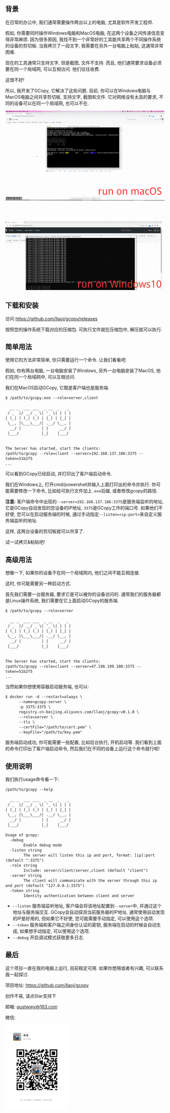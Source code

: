 ## 背景

在日常的办公中, 我们通常需要操作两台以上的电脑, 尤其是软件开发工程师.

假如, 你需要同时操作Windows电脑和MacOS电脑, 在这两个设备之间传递信息变得非常麻烦. 
因为很多原因, 我找不到一个非常好的工具能共享两个不同操作系统的设备的剪切板.
当我拷贝了一段文字, 我需要在另外一台电脑上粘贴, 这通常非常困难.

现在的工具通常只支持文字, 但是截图, 文件不支持. 而且, 他们通常要求设备必须要在同一个局域网, 可以互相访问.
他们往往收费.

这很不好!

所以, 我开发了GCopy, 它解决了这些问题.
目前, 你可以在Windows电脑与MacOS电脑之间共享剪切板, 支持文字, 截图和文件.
它对网络没有太高的要求, 不同的设备可以在同一个局域网, 也可以不在.

![](gcopy-usage.gif)

## 下载和安装

访问 https://github.com/llaoj/gcopy/releases

按照您的操作系统下载对应的压缩包. 可执行文件就在压缩包中, 解压就可以执行.

## 简单用法

使用它的方法非常简单, 你只需要运行一个命令. 让我们看看吧.

假如, 你有两台电脑, 一台电脑安装了Windows, 另外一台电脑安装了MacOS, 他们在同一个局域网中, 可以互相访问.

我们在MacOS启动GCopy, 它既是客户端也是服务端.

```
$ /path/to/gcopy.exe --role=server,client

  __ _  ___ ___  _ __  _   _ 
 / _  |/ __/ _ \| '_ \| | | |
| (_| | (_| (_) | |_) | |_| |
 \__, |\___\___/| .__/ \__, |
  __/ |         | |     __/ |
 |___/          |_|    |___/ 


The Server has started, start the clients:
/path/to/gcopy --role=client --server=192.168.137.186:3375 --token=51b2f5
...
```

可以看到GCopy已经启动, 并打印出了客户端启动命令.

我们在Windows上, 打开cmd/powershell并输入上面打印出的命令并执行. 你可能需要修改一下命令, 比如给可执行文件加上`.exe`后缀, 或者修改gcopy的路径.

**注意:** 客户端命令中出现的`--server=192.168.137.186:3375`是服务端监听的地址, 它是GCopy自动发现的您设备的IP地址, `3375`是GCopy工作的端口号. 如果他们不好使, 您可以在启动服务端的时候, 通过手动指定`--listen=<ip:port>`来自定义服务端监听的地址.

这样, 这两台设备的剪切板就可以共享了. 

试一试拷贝&粘贴吧!

## 高级用法

想像一下, 如果你的设备不在同一个局域网内, 他们之间不能互相连接.

这时, 你可能需要另一种启动方式.

首先我们需要一台服务器, 要求它是可以被你的设备访问的. 通常我们的服务器都是Linux操作系统, 我们需要在它上面启动GCopy的服务端.

```
$ /path/to/gcopy --role=server

  __ _  ___ ___  _ __  _   _ 
 / _  |/ __/ _ \| '_ \| | | |
| (_| | (_| (_) | |_) | |_| |
 \__, |\___\___/| .__/ \__, |
  __/ |         | |     __/ |
 |___/          |_|    |___/ 


The Server has started, start the clients:
/path/to/gcopy --role=client --server=47.198.199.100:3375 --token=51b2f5
...
```

当然如果你想使用容器启动服务端, 也可以:

```
$ docker run -d --restart=always \
      --name=gcopy-server \
      -p 3375:3375 \
      registry.cn-beijing.aliyuncs.com/llaoj/gcopy:v0.1.0 \
      --role=server \
      --tls \
      --certFile="/path/to/cert.pem" \
      --keyFile="/path/to/key.pem"
```

服务端启动成功, 你可能需要一些配置, 比如后台执行, 开机启动等. 我们看到上面的命令打印出了客户端启动命令, 然后我们在不同的设备上运行这个命令就行啦!

## 使用说明

我们执行usage命令看一下:

```
/path/to/gcopy --help

  __ _  ___ ___  _ __  _   _ 
 / _  |/ __/ _ \| '_ \| | | |
| (_| | (_| (_) | |_) | |_| |
 \__, |\___\___/| .__/ \__, |
  __/ |         | |     __/ |
 |___/          |_|    |___/ 

Usage of gcopy:
  -debug
        Enable debug mode
  -listen string
        The server will listen this ip and port, format: [ip]:port (default ":3375")
  -role string
        Include: server/client/server,client (default "client")
  -server string
        The client will communicate with the server through this ip and port (default "127.0.0.1:3375")
  -token string
        Identity authentication between client and server
```

- `--listen` 服务端监听地址, 客户端会将该地址配置到`--server`中, 并通过这个地址与服务端交互. GCopy会自动探测当前服务器的IP地址. 通常使用自动发现的IP是好用的, 但如果它不好使, 您可能需要手动指定, 可以使用这个选项.
- `--token` 服务端和客户端之间身份认证的密钥, 服务端在启动的时候会自动生成, 如果想手动指定, 可以使用这个选项.
- `--debug` 开启调试模式获取更多日志.

## 最后

这个项目一直在我的电脑上运行, 目前稳定可用. 如果你想用或者有兴趣, 可以联系我一起探讨.

项目地址: https://github.com/llaoj/gcopy

创作不易, 请点Star支持下

邮箱: qustwwy@163.com

微信:

<img width="200" src="wechat-lllaoj.png">
